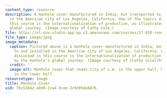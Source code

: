 ```yaml
---
content_type: resource
description: A manhole cover manufactured in India, but transported to and installed
  in the American city of Los Angeles, California. One of the topics discussed in
  this course is the internationalization of production, as illustrated by the manhole's
  global journey. (Image courtesy of Cathy Cole.)
file: https://ol-ocw-studio-app-qa.s3.amazonaws.com/courses/17-910-reading-seminar-in-social-science-international-political-economy-fall-2006/7bc53842a9301ca43cee2c93054e687b_17-910f06.jpg
file_type: image/jpeg
image_metadata:
  caption: Pictured above is a manhole cover manufactured in India, but transported
    to and installed in the American city of Los Angeles, California. One of the topics
    discussed in this course is the internationalization of production, as illustrated
    by the manhole's global journey. (Image courtesy of [Cathy Cole](http://www.flickr.com/photos/mmewuji/).)
  credit: ''
  image-alt: Manhole cover that reads City of L.A. in the upper half, Made in India
    in the lower half.
resourcetype: Image
title: Manhole Cover
uid: 7bc53842-a930-1ca4-3cee-2c93054e687b
---
```

